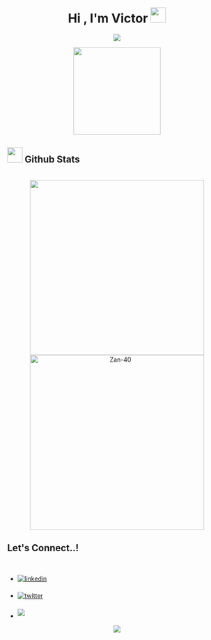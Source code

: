 <div align="center">
  <h1 color = '23CE6B'>Hi , I'm Victor <img src="https://media.giphy.com/media/hvRJCLFzcasrR4ia7z/giphy.gif" width="35"></h1>
</div>

<p align="center">
  <a href="https://github.com/DenverCoder1/readme-typing-svg"><img src="https://readme-typing-svg.herokuapp.com?font=Time+New+Roman&color=23CE6B&size=25&center=true&vCenter=true&width=600&height=100&lines=;Self-taught+Front-End+Developer,;Computer+Science+Student,;Active+Learner/Researcher,;Love+to+learn+new+stuffs..<3"></a>
</p>

<p align='center'>
<img src="https://media.giphy.com/media/WFZvB7VIXBgiz3oDXE/giphy.gif" width="200" height="200" frameBorder="0" class="giphy-embed" allowFullScreen></img></p>

## <img src="https://media.giphy.com/media/iY8CRBdQXODJSCERIr/giphy.gif" width="35"><b> Github Stats </b>
<br>

<div align="center">

<a href="https://github.com/Zan-40/">
  <img src="https://github-readme-stats.vercel.app/api?username=Zan-40&include_all_commits=true&count_private=true&show_icons=true&line_height=35&title_color=f4f4f4&icon_color=75485E&text_color=ffffff&bg_color=0,24292e,222034" width="400"/>
  <img src="https://github-readme-stats.vercel.app/api/top-langs?username=Zan-40&show_icons=true&locale=en&layout=compact&line_height=20&title_color=ffffff&icon_color=2234AE&text_color=ffffff&bg_color=0,24292e,222034" width="400"  alt="Zan-40"/>

</a>
</div>

## <b> Let's Connect..!</b>
<br>
<ul>
  <li>
    <a href="https://www.linkedin.com/in/alejandro-rodriguez-mazariegos/" target="_blank">
      <img src="https://img.shields.io/badge/linkedin:  Alex Rodriguez Mazariegos-%2300acee.svg?color=405DE6&style=for-the-badge&logo=linkedin&logoColor=white" alt=linkedin          style="margin-bottom: 5px;"/>
    </a>
  </li>
  <br>
  <li>
    <a href="https://twitter.com/AlexRod72867522" target="_blank">
      <img src="https://img.shields.io/badge/twitter:  Alex Rodriguez Mazariegos-%2300acee.svg?color=1DA1F2&style=for-the-badge&logo=twitter&logoColor=white" alt=twitter             style="margin-bottom: 5px;"/>
    </a>
  </li>
  <br>
  <li>
    <a href="mailto:alexrodriguezmazariegos@gmail.com" target="_blank">
      <img src="https://img.shields.io/badge/gmail:  Alex Rodriguez Mazariegos-%23EA4335.svg?style=for-the-badge&logo=gmail&logoColor=white" t=mail style="margin-bottom:             5px;" />
    </a>
  </li>
</ul>
<!--profile visit count-->
<div align="center">
  
[![](https://visitcount.itsvg.in/api?id=Zan-40&icon=3&color=3
)](https://visitcount.itsvg.in)
  
</div>
<!--
**Zan-40/Zan-40** is a ✨ _special_ ✨ repository because its `README.md` (this file) appears on your GitHub profile.

Here are some ideas to get you started:

- 🔭 I’m currently working on ...
- 🌱 I’m currently learning ...
- 👯 I’m looking to collaborate on ...
- 🤔 I’m looking for help with ...
- 💬 Ask me about ...
- 📫 How to reach me: ...
- 😄 Pronouns: ...
- ⚡ Fun fact: ...
-->
